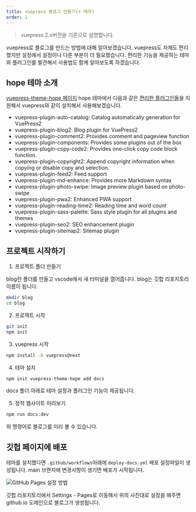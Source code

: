 ```yaml
---
title: vuepress 블로그 만들기(+ 테마)
order: 1
---
```


> vuepress 2.x버전을 기준으로 설명합니다.

vuepress로 블로그를 만드는 방법에 대해 알아보겠습니다.
vuepress도 자체도 편리했지만 설정에서 설정이나 다른 부분이 더 필요했습니다.
편리한 기능을 제공하는 테마와 플러그인를 발견해서 사용법도 함께 알아보도록 하겠습니다.

## hope 테마 소개

[vuepress-theme-hope 페이지](https://vuepress-theme-hope.github.io/v2/guide/get-started/intro.html) 
hope 테마에서 다음과 같은 [편리한 플러그인들](https://vuepress-theme-hope.github.io/v2/config/plugins/intro.html)을 지원해서 vuepress와 같이 설치해서 사용해보겠습니다.

- vuepress-plugin-auto-catalog: Catalog automatically generation for VuePress2
- vuepress-plugin-blog2: Blog plugin for VuePress2
- vuepress-plugin-comment2: Provides comment and pageview function
- vuepress-plugin-components: Provides some plugins out of the box
- vuepress-plugin-copy-code2: Provides one-click copy code block function.
- vuepress-plugin-copyright2: Append copyright information when copying or disable copy and selection.
- vuepress-plugin-feed2: Feed support
- vuepress-plugin-md-enhance: Provides more Markdown syntax
- vuepress-plugin-photo-swipe: Image preview plugin based on photo-swipe
- vuepress-plugin-pwa2: Enhanced PWA support
- vuepress-plugin-reading-time2: Reading time and word count
- vuepress-plugin-sass-palette: Sass style plugin for all plugins and themes
- vuepress-plugin-seo2: SEO enhancement plugin
- vuepress-plugin-sitemap2: Sitemap plugin

## 프로젝트 시작하기

1. 프로젝트 폴더 만들기

blog란 폴더를 만들고 vscode에서 새 터미널을 열어줍니다.
blog는 깃헙 리포지토리 이름이 됩니다.

```sh
mkdir blog
cd blog
```

2. 프로젝트 시작

```sh
git init
npm init
```

3. vuepress 시작

```sh
npm install -D vuepress@next
```

4. 테마 설치

```sh
npm init vuepress-theme-hope add docs
```

docs 폴더 아래로 테마 설정과 플러그인 기능이 제공됩니다.

5. 정적 웹사이트 미리보기

```sh
npm run docs:dev
```

위 명령어로 블로그를 미리 볼 수 있습니다.

## 깃헙 페이지에 배포

테마를 설치했다면 `.github/workflows`아래에 `deploy-docs.yml` 배포 설정파일이 생성됩니다.
main 브랜치에 변경사항이 생기면 배포가 시작됩니다.

![GitHub Pages 설정 방법](https://github.com/Zamoca42/blog/assets/96982072/b2e50e1d-2314-4900-b360-0f8d6b359a1d)

깃헙 리포지토리에서 Settings - Pages로 이동해서 위의 사진대로 설정을 해주면 github.io 도메인으로 블로그가 생성됩니다.
